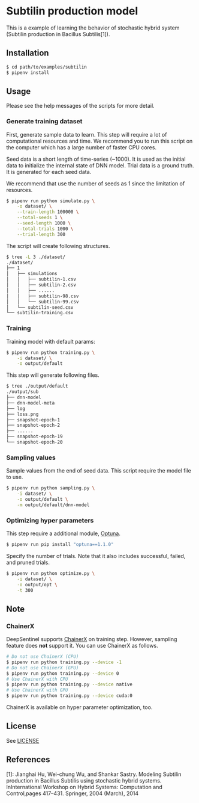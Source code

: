 # Subtilin production model

This is a example of learning the behavior of stochastic hybrid system (Subtilin production in Bacillus Subtilis\[1\]).

## Installation

```bash
$ cd path/to/examples/subtilin
$ pipenv install
```

## Usage

Please see the help messages of the scripts for more detail.

### Generate training dataset

First, generate sample data to learn. This step will require a lot of computational resources and time.
We recommend you to run this script on the computer which has a large number of faster CPU cores. 

Seed data is a short length of time-series (\~1000). It is used as the initial data to initialize the internal state of DNN model.
Trial data is a ground truth. It is generated for each seed data.

We recommend that use the number of seeds as 1 since the limitation of resources.


```bash
$ pipenv run python simulate.py \
    -o dataset/ \
    --train-length 100000 \
    --total-seeds 1 \
    --seed-length 1000 \
    --total-trials 1000 \
    --trial-length 300
```

The script will create following structures.

```bash
$ tree -L 3 ./dataset/
./dataset/
├── 1
│   ├── simulations
│   │   ├── subtilin-1.csv
│   │   ├── subtilin-2.csv
│   │   ├── ......
│   │   ├── subtilin-98.csv
│   │   └── subtilin-99.csv
│   └── subtilin-seed.csv
└── subtilin-training.csv
```

### Training

Training model with default params:

```bash
$ pipenv run python training.py \
    -i dataset/ \
    -o output/default
```

This step will generate following files.

```bash
$ tree ./output/default
./output/sub
├── dnn-model
├── dnn-model-meta
├── log
├── loss.png
├── snapshot-epoch-1
├── snapshot-epoch-2
├── ......
├── snapshot-epoch-19
└── snapshot-epoch-20
```

### Sampling values

Sample values from the end of seed data. This script require the model file to use.

```bash
$ pipenv run python sampling.py \
    -i dataset/ \
    -o output/default \
    -m output/default/dnn-model
```

### Optimizing hyper parameters

This step require a additional module, [Optuna](https://github.com/optuna/optuna).

```bash
$ pipenv run pip install "optuna==1.1.0"
```

Specify the number of trials. Note that it also includes successful, failed, and pruned trials.

```bash
$ pipenv run python optimize.py \
    -i dataset/ \
    -o output/opt \
    -t 300
```

## Note

### ChainerX

DeepSentinel supports [ChainerX](https://docs.chainer.org/en/stable/chainerx/index.html) on training step. However, sampling feature does **not** support it.
You can use ChainerX as follows.

```bash
# Do not use ChainerX (CPU)
$ pipenv run python training.py --device -1
# Do not use ChainerX (GPU)
$ pipenv run python training.py --device 0
# Use ChainerX with CPU
$ pipenv run python training.py --device native
# Use ChainerX with GPU
$ pipenv run python training.py --device cuda:0
```

ChainerX is available on hyper parameter optimization, too.

## License

See [LICENSE](../../LICENSE.md)

## References

\[1\]: Jianghai Hu, Wei-chung Wu, and Shankar Sastry. Modeling Subtilin production in Bacillus Subtilis using stochastic hybrid systems.  InInternational Workshop on Hybrid Systems: Computation and Control,pages 417–431. Springer, 2004 (March), 2014
